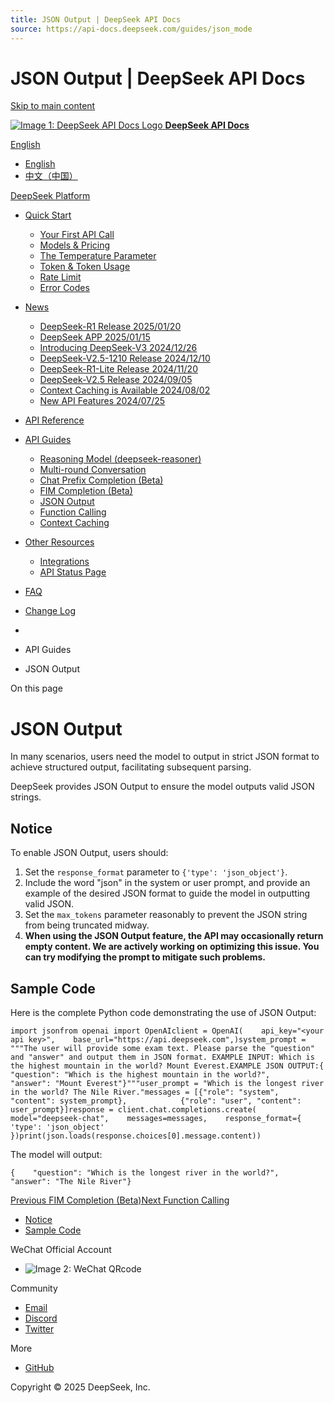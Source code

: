 ```yaml
---
title: JSON Output | DeepSeek API Docs
source: https://api-docs.deepseek.com/guides/json_mode
---
```


JSON Output | DeepSeek API Docs
=============== 

[Skip to main content](https://api-docs.deepseek.com/guides/json_mode#__docusaurus_skipToContent_fallback)

[![Image 1: DeepSeek API Docs Logo](https://cdn.deepseek.com/platform/favicon.png) **DeepSeek API Docs**](https://api-docs.deepseek.com/)

[English](https://api-docs.deepseek.com/guides/json_mode#)

*   [English](https://api-docs.deepseek.com/guides/json_mode)
*   [中文（中国）](https://api-docs.deepseek.com/zh-cn/guides/json_mode)

[DeepSeek Platform](https://platform.deepseek.com/)

*   [Quick Start](https://api-docs.deepseek.com/guides/json_mode#)
    
    *   [Your First API Call](https://api-docs.deepseek.com/)
    *   [Models & Pricing](https://api-docs.deepseek.com/quick_start/pricing)
    *   [The Temperature Parameter](https://api-docs.deepseek.com/quick_start/parameter_settings)
    *   [Token & Token Usage](https://api-docs.deepseek.com/quick_start/token_usage)
    *   [Rate Limit](https://api-docs.deepseek.com/quick_start/rate_limit)
    *   [Error Codes](https://api-docs.deepseek.com/quick_start/error_codes)
*   [News](https://api-docs.deepseek.com/guides/json_mode#)
    
    *   [DeepSeek-R1 Release 2025/01/20](https://api-docs.deepseek.com/news/news250120)
    *   [DeepSeek APP 2025/01/15](https://api-docs.deepseek.com/news/news250115)
    *   [Introducing DeepSeek-V3 2024/12/26](https://api-docs.deepseek.com/news/news1226)
    *   [DeepSeek-V2.5-1210 Release 2024/12/10](https://api-docs.deepseek.com/news/news1210)
    *   [DeepSeek-R1-Lite Release 2024/11/20](https://api-docs.deepseek.com/news/news1120)
    *   [DeepSeek-V2.5 Release 2024/09/05](https://api-docs.deepseek.com/news/news0905)
    *   [Context Caching is Available 2024/08/02](https://api-docs.deepseek.com/news/news0802)
    *   [New API Features 2024/07/25](https://api-docs.deepseek.com/news/news0725)
*   [API Reference](https://api-docs.deepseek.com/guides/json_mode#)
    
*   [API Guides](https://api-docs.deepseek.com/guides/json_mode#)
    
    *   [Reasoning Model (deepseek-reasoner)](https://api-docs.deepseek.com/guides/reasoning_model)
    *   [Multi-round Conversation](https://api-docs.deepseek.com/guides/multi_round_chat)
    *   [Chat Prefix Completion (Beta)](https://api-docs.deepseek.com/guides/chat_prefix_completion)
    *   [FIM Completion (Beta)](https://api-docs.deepseek.com/guides/fim_completion)
    *   [JSON Output](https://api-docs.deepseek.com/guides/json_mode)
    *   [Function Calling](https://api-docs.deepseek.com/guides/function_calling)
    *   [Context Caching](https://api-docs.deepseek.com/guides/kv_cache)
*   [Other Resources](https://api-docs.deepseek.com/guides/json_mode#)
    
    *   [Integrations](https://github.com/deepseek-ai/awesome-deepseek-integration/tree/main)
    *   [API Status Page](https://status.deepseek.com/)
*   [FAQ](https://api-docs.deepseek.com/faq)
*   [Change Log](https://api-docs.deepseek.com/updates)

*   [](https://api-docs.deepseek.com/)
*   API Guides
*   JSON Output

On this page

JSON Output
===========

In many scenarios, users need the model to output in strict JSON format to achieve structured output, facilitating subsequent parsing.

DeepSeek provides JSON Output to ensure the model outputs valid JSON strings.

Notice[​](https://api-docs.deepseek.com/guides/json_mode#notice "Direct link to Notice")
----------------------------------------------------------------------------------------

To enable JSON Output, users should:

1.  Set the `response_format` parameter to `{'type': 'json_object'}`.
2.  Include the word "json" in the system or user prompt, and provide an example of the desired JSON format to guide the model in outputting valid JSON.
3.  Set the `max_tokens` parameter reasonably to prevent the JSON string from being truncated midway.
4.  **When using the JSON Output feature, the API may occasionally return empty content. We are actively working on optimizing this issue. You can try modifying the prompt to mitigate such problems.**

Sample Code[​](https://api-docs.deepseek.com/guides/json_mode#sample-code "Direct link to Sample Code")
-------------------------------------------------------------------------------------------------------

Here is the complete Python code demonstrating the use of JSON Output:

```
import jsonfrom openai import OpenAIclient = OpenAI(    api_key="<your api key>",    base_url="https://api.deepseek.com",)system_prompt = """The user will provide some exam text. Please parse the "question" and "answer" and output them in JSON format. EXAMPLE INPUT: Which is the highest mountain in the world? Mount Everest.EXAMPLE JSON OUTPUT:{    "question": "Which is the highest mountain in the world?",    "answer": "Mount Everest"}"""user_prompt = "Which is the longest river in the world? The Nile River."messages = [{"role": "system", "content": system_prompt},            {"role": "user", "content": user_prompt}]response = client.chat.completions.create(    model="deepseek-chat",    messages=messages,    response_format={        'type': 'json_object'    })print(json.loads(response.choices[0].message.content))
```

The model will output:

```
{    "question": "Which is the longest river in the world?",    "answer": "The Nile River"}
```

[Previous FIM Completion (Beta)](https://api-docs.deepseek.com/guides/fim_completion)[Next Function Calling](https://api-docs.deepseek.com/guides/function_calling)

*   [Notice](https://api-docs.deepseek.com/guides/json_mode#notice)
*   [Sample Code](https://api-docs.deepseek.com/guides/json_mode#sample-code)

WeChat Official Account

*   ![Image 2: WeChat QRcode](https://cdn.deepseek.com/official_account.jpg)

Community

*   [Email](mailto:api-service@deepseek.com)
*   [Discord](https://discord.gg/Tc7c45Zzu5)
*   [Twitter](https://twitter.com/deepseek_ai)

More

*   [GitHub](https://github.com/deepseek-ai)

Copyright © 2025 DeepSeek, Inc.
